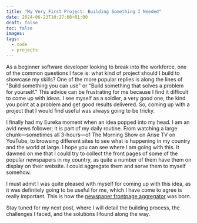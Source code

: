 ```yaml
---
title: "My Very First Project: Building Something I Needed"
date: 2024-06-23T10:27:08+01:00
draft: false
toc: false
images:
tags: 
  - code
  - projects
---
```


As a beginner software developer looking to break into the workforce, one of the common questions I face is: what kind of project should I build to showcase my skills? One of the more popular replies is along the lines of "Build something you can use" or "Build something that solves a problem for yourself." This advice can be frustrating for me because I find it difficult to come up with ideas. I see myself as a soldier, a very good one, the kind you point at a problem and get good results delivered. So, coming up with a project that I would find useful was always going to be tricky.

I finally had my Eureka moment when an idea popped into my head. I am an avid news follower; it is part of my daily routine. From watching a large chunk—sometimes all 3-hours—of The Morning Show on Arise TV on YouTube, to browsing different sites to see what is happening in my country and the world at large. I hope you can see where I am going with this. It dawned on me that I could try to collect the front pages of some of the popular newspapers in my country, as quite a number of them have them on display on their website. I could aggregate them and serve them to myself somehow.

I must admit I was quite pleased with myself for coming up with this idea, as it was definitely going to be useful for me, which I have come to agree is really important. This is how the [newspaper frontpage aggregator](https://github.com/plutack/Newspaper-Frontpage-Aggregator) was born.

Stay tuned for my next post, where I will detail the building process, the challenges I faced, and the solutions I found along the way.